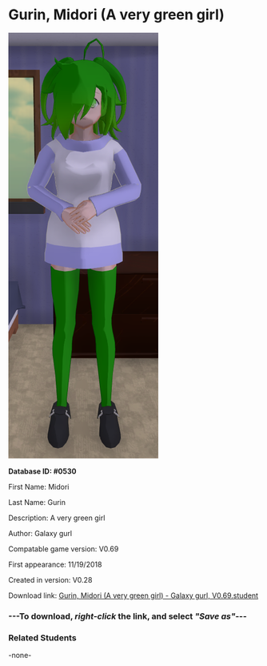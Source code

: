 # Gurin, Midori (A very green girl)

<img src="../../Files/Images/Gurin, Midori (A very green girl).png" title="Gurin, Midori (A very green girl) - Galaxy gurl, V0.69">

**Database ID: #0530**

First Name: Midori

Last Name: Gurin

Description: A very green girl

Author: Galaxy gurl

Compatable game version: V0.69

First appearance: 11/19/2018

Created in version: V0.28

Download link: <a href="https://raw.githubusercontent.com/Arbiter1223/Daigaku-Gurashi-Custom-Students/master/Files/Student%20Files/Gurin%2C%20Midori%20(A%20very%20green%20girl)%20-%20Galaxy%20gurl%2C%20V0.69.student">Gurin, Midori (A very green girl) - Galaxy gurl, V0.69.student</a>

### ---**To download, _right-click_ the link, and select _"Save as"_**---

### Related Students

-none-
